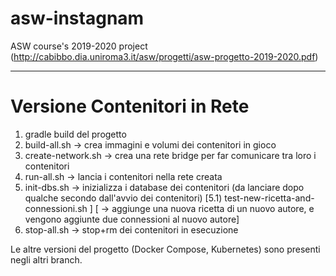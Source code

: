 # asw-instagnam
ASW course's 2019-2020 project (http://cabibbo.dia.uniroma3.it/asw/progetti/asw-progetto-2019-2020.pdf)

-------------------------------------------------------------------------------------------------------------

# Versione Contenitori in Rete

1) gradle build del progetto
2) build-all.sh 
	-> crea immagini e volumi dei contenitori in gioco
3) create-network.sh
	-> crea una rete bridge per far comunicare tra loro i contenitori
4) run-all.sh
	-> lancia i contenitori nella rete creata
5) init-dbs.sh
	-> inizializza i database dei contenitori (da lanciare dopo qualche secondo dall'avvio dei contenitori)
	[5.1) test-new-ricetta-and-connessioni.sh																]
	[	-> aggiunge una nuova ricetta di un nuovo autore, e vengono aggiunte due connessioni al nuovo autore]
6) stop-all.sh
	-> stop+rm dei contenitori in esecuzione
	
Le altre versioni del progetto (Docker Compose, Kubernetes) sono presenti negli altri branch.